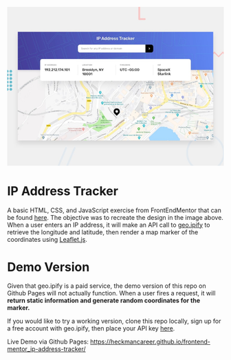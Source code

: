 ![Design preview for the IP address tracker coding challenge](./design/desktop-preview.jpg)

# IP Address Tracker

A basic HTML, CSS, and JavaScript exercise from FrontEndMentor that can be found [here](https://www.frontendmentor.io/challenges/ip-address-tracker-I8-0yYAH0/hub). The objective was to recreate the design in the image above. When a user enters an IP address, it will make an API call to [geo.ipify](https://geo.ipify.org/) to retrieve the longitude and latitude, then render a map marker of the coordinates using [Leaflet.js](https://leafletjs.com/).

# Demo Version
Given that geo.ipify is a paid service, the demo version of this repo on Github Pages will not actually function. When a user fires a request, it will **return static information and generate random coordinates for the marker.**

If you would like to try a working version, clone this repo locally, sign up for a free account with geo.ipify, then place your API key [here](https://github.com/heckmancareer/frontend-mentor_ip-address-tracker/blob/main/scripts/main.js#L2).

Live Demo via Github Pages: https://heckmancareer.github.io/frontend-mentor_ip-address-tracker/
